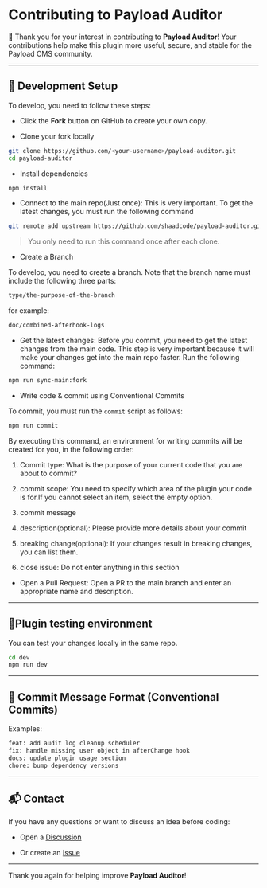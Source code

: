 # Contributing to Payload Auditor

👋 Thank you for your interest in contributing to **Payload Auditor**!
Your contributions help make this plugin more useful, secure, and stable for the Payload CMS community.

---

## 🧩 Development Setup

To develop, you need to follow these steps:

- Click the **Fork** button on GitHub to create your own copy.

- Clone your fork locally

```bash
git clone https://github.com/<your-username>/payload-auditor.git
cd payload-auditor
```

* Install dependencies

```bash
npm install
```

* Connect to the main repo(Just once): This is very important. To get the latest changes, you must run the following command

```bash
git remote add upstream https://github.com/shaadcode/payload-auditor.git
```

> You only need to run this command once after each clone.

* Create a Branch

To develop, you need to create a branch. Note that the branch name must include the following three parts:

```bash
type/the-purpose-of-the-branch
```

for example:

```bash
doc/combined-afterhook-logs
```

* Get the latest changes: Before you commit, you need to get the latest changes from the main code. This step is very important because it will make your changes get into the main repo faster. Run the following command:

```bash
npm run sync-main:fork
```

* Write code & commit using Conventional Commits

To commit, you must run the `commit` script as follows:

```bash
npm run commit
```

By executing this command, an environment for writing commits will be created for you, in the following order:

1. Commit type: What is the purpose of your current code that you are about to commit?

2. commit scope: You need to specify which area of the plugin your code is for.If you cannot select an item, select the empty option.

3. commit message

4. description(optional): Please provide more details about your commit

5. breaking change(optional): If your changes result in breaking changes, you can list them.

6. close issue: Do not enter anything in this section
* Open a Pull Request: Open a PR to the main branch and enter an appropriate name and description.

---

## 🧪Plugin testing environment

You can test your changes locally in the same repo.

```bash
cd dev
npm run dev
```

---

## 🧠 Commit Message Format (Conventional Commits)

Examples:

```bash
feat: add audit log cleanup scheduler
fix: handle missing user object in afterChange hook
docs: update plugin usage section
chore: bump dependency versions
```

---

## 📬 Contact

If you have any questions or want to discuss an idea before coding:

- Open a [Discussion](https://github.com/shaadcode/payload-auditor/discussions)

- Or create an [Issue](https://github.com/shaadcode/payload-auditor/issues)

---

Thank you again for helping improve **Payload Auditor**!

